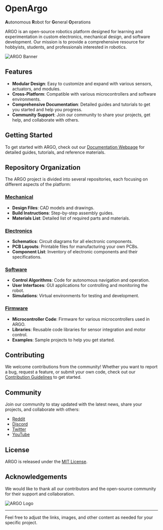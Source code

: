 # OpenArgo
**A**utonomous **R**obot for **G**eneral **O**perations

ARGO is an open-source robotics platform designed for learning and experimentation in custom electronics, mechanical design, and software development. Our mission is to provide a comprehensive resource for hobbyists, students, and professionals interested in robotics.

![ARGO Banner](https://example.com/banner-image.jpg)

## Features
- **Modular Design**: Easy to customize and expand with various sensors, actuators, and modules.
- **Cross-Platform**: Compatible with various microcontrollers and software environments.
- **Comprehensive Documentation**: Detailed guides and tutorials to get you started and help you progress.
- **Community Support**: Join our community to share your projects, get help, and collaborate with others.

## Getting Started
To get started with ARGO, check out our [Documentation Webpage](https://www.github.com/ARGO/documentation) for detailed guides, tutorials, and reference materials.

## Repository Organization
The ARGO project is divided into several repositories, each focusing on different aspects of the platform:

### [Mechanical](https://www.onshape.com)
- **Design Files**: CAD models and drawings.
- **Build Instructions**: Step-by-step assembly guides.
- **Materials List**: Detailed list of required parts and materials.

### [Electronics](https://www.github.com/Open-Argo/electronics)
- **Schematics**: Circuit diagrams for all electronic components.
- **PCB Layouts**: Printable files for manufacturing your own PCBs.
- **Component List**: Inventory of electronic components and their specifications.

### [Software](https://www.github.com/Open-Argo/software)
- **Control Algorithms**: Code for autonomous navigation and operation.
- **User Interfaces**: GUI applications for controlling and monitoring the robot.
- **Simulations**: Virtual environments for testing and development.

### [Firmware](https://www.github.com/Open-Argo/firmware)
- **Microcontroller Code**: Firmware for various microcontrollers used in ARGO.
- **Libraries**: Reusable code libraries for sensor integration and motor control.
- **Examples**: Sample projects to help you get started.

## Contributing
We welcome contributions from the community! Whether you want to report a bug, request a feature, or submit your own code, check out our [Contribution Guidelines](https://www.github.com/ARGO/CONTRIBUTING.md) to get started.

## Community
Join our community to stay updated with the latest news, share your projects, and collaborate with others:
- [Reddit](https://www.reddit.com/r/OpenArgo)
- [Discord](https://discord.gg/b3QM3Vtcah)
- [Twitter](https://x.com/OpenArgo)
- [YouTube](https://www.youtube.com/@OpenArgo)

## License
ARGO is released under the [MIT License](https://www.github.com/Open-Argo/LICENSE).

## Acknowledgements
We would like to thank all our contributors and the open-source community for their support and collaboration.

![ARGO Logo](https://example.com/logo.png)

---

Feel free to adjust the links, images, and other content as needed for your specific project.
